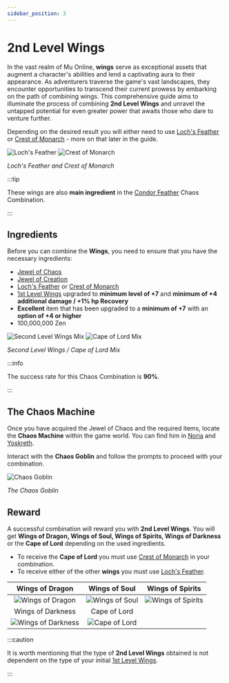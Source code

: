 ```yaml
---
sidebar_position: 3
---
```


# 2nd Level Wings

In the vast realm of Mu Online, **wings** serve as exceptional assets that augment a character's abilities and lend a captivating aura to their appearance. As adventurers traverse the game's vast landscapes, they encounter opportunities to transcend their current prowess by embarking on the path of combining wings. This comprehensive guide aims to illuminate the process of combining **2nd Level Wings** and unravel the untapped potential for even greater power that awaits those who dare to venture further.

Depending on the desired result you will either need to use [Loch's Feather](/items/others/lochs-feather) or [Crest of Monarch](/items/others/crest-of-monarch) - more on that later in the guide.

![Loch's Feather](/img/items/others/lochs-feather.png)
![Crest of Monarch](/img/items/others/crest-of-monarch.png)

_Loch's Feather and Crest of Monarch_

:::tip

These wings are also **main ingredient** in the [Condor Feather](/crafting/wings/condor-feather) Chaos Combination.

:::

## Ingredients

Before you can combine the **Wings**, you need to ensure that you have the necessary ingredients:

- [Jewel of Chaos](/items/jewels/regular-jewels/jewel-of-chaos)
- [Jewel of Creation](/items/jewels/regular-jewels/jewel-of-creation)
- [Loch's Feather](/items/others/lochs-feather) or [Crest of Monarch](/items/others/crest-of-monarch)
- [1st Level Wings](/crafting/wings/first-level-wings) upgraded to **minimum level of +7** and **minimum of +4 additional damage / +1% hp Recovery**
- **Excellent** item that has been upgraded to a **minimum of +7** with an **option of +4 or higher**
- 100,000,000 Zen

![Second Level Wings Mix](/img/crafting/second-level-wings.png)
![Cape of Lord Mix](/img/crafting/second-level-wings-dl.png)

_Second Level Wings / Cape of Lord Mix_

:::info

The success rate for this Chaos Combination is **90%**.

:::

## The Chaos Machine

Once you have acquired the Jewel of Chaos and the required items, locate the **Chaos Machine** within the game world. You can find him in [Noria](/maps/noria) and [Yoskreth](/maps/yoskreth).

Interact with the **Chaos Goblin** and follow the prompts to proceed with your combination.

![Chaos Goblin](/img/crafting/chaos-goblin.png)

_The Chaos Goblin_

## Reward

A successful combination will reward you with **2nd Level Wings**. You will get **Wings of Dragon, Wings of Soul, Wings of Spirits, Wings of Darkness** or the **Cape of Lord** depending on the used ingredients.

- To receive the **Cape of Lord** you must use [Crest of Monarch](/items/others/crest-of-monarch) in your combination.
- To receive either of the other **wings** you must use [Loch's Feather](/items/others/lochs-feather).

|                       Wings of Dragon                        |                    Wings of Soul                     |                     Wings of Spirits                      |
| :----------------------------------------------------------: | :--------------------------------------------------: | :-------------------------------------------------------: |
|   ![Wings of Dragon](/img/items/wings/wings-of-dragon.png)   | ![Wings of Soul](/img/items/wings/wings-of-soul.png) | ![Wings of Spirits](/img/items/wings/wings-of-spirit.png) |
|                      Wings of Darkness                       |                     Cape of Lord                     |
| ![Wings of Darkness](/img/items/wings/wings-of-darkness.png) |  ![Cape of Lord](/img/items/wings/cape-of-lord.png)  |

:::caution

It is worth mentioning that the type of **2nd Level Wings** obtained is not dependent on the type of your initial [1st Level Wings](/crafting/wings/first-level-wings).

:::
